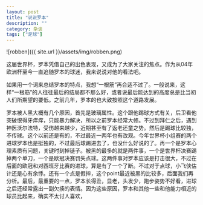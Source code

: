 ```yaml
---
layout: post
title: "说说罗本"
description: ""
category: 杂谈 
tags: ["足球"]
---
```


![robben]({{ site.url }}/assets/img/robben.png)

这届世界杯，罗本凭借自己的出色表现，又成为了大家关注的焦点。作为从04年欧洲杯至今一直追随罗本的球迷，我来说说对他的看法吧。

如果用一个词来总结罗本的特点，我想“一根筋”再合适不过了。一般说来，这样“一根筋”的人往往最后的结局都不那么好，或者说最后能达到的高度总是比当初人们所期望的要低。之前几年，罗本的也大致按照这个道路发展。

罗本被人黑大概有几个原因，首先是玻璃属性。这个跟他踢球方式有关，后卫看他突破恨得牙痒痒，只能暴力解决，所以之前罗本经常大修。不过到拜仁之后，遇到神医沃尔法特，受伤越来越少，近期甚至有了返老还童之势。然后是踢球比较独，不传球。这个以前还是有的，不过最近一两年也有改观。今年世界杯小组赛的两个进球罗本也是挺独的，不过最后球踢进去了，也没什么好说的了。再一个是罗本心理素质有问题，关键时刻掉链子。被黑的最多的就是两件事，一个是世界杯决赛踢掉两个单刀，一个是欧冠决赛罚失点球。这两件事对罗本应该是打击很大，不过在后面的欧冠和对西班牙比赛的进球，算是有了一个了断。不过对于点球，小飞侠估计还是心有余悸。还有一个点是假摔，这个point最近被黑的比较多，后面我们再分析。最后，最重要的一点，罗本长得丑，显老，头发少，跑步姿势不好看，进球之后还经常露出一副欠揍的表情。因为这些原因，罗本和其他一些和他能力相近的球员比起来，确实不太讨人喜欢，
